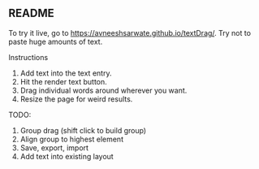 ## README
To try it live, go to https://avneeshsarwate.github.io/textDrag/.
Try not to paste huge amounts of text. 

Instructions
1. Add text into the text entry. 
2. Hit the render text button.
3. Drag individual words around wherever you want.
4. Resize the page for weird results.




TODO:
1. Group drag (shift click to build group)
2. Align group to highest element
3. Save, export, import 
4. Add text into existing layout
